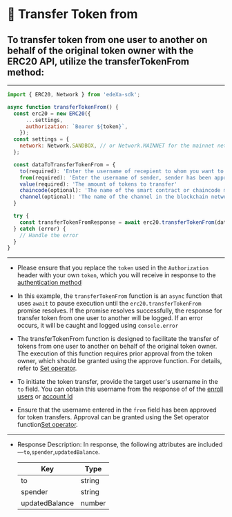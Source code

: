 # 📝 Transfer Token from
## To transfer token from one user to another on behalf of the original token owner with the ERC20 API, utilize the transferTokenFrom method:

---

```SDK.js
import { ERC20, Network } from 'edeXa-sdk';

async function transferTokenFrom() {
  const erc20 = new ERC20({
      ...settings,
      authorization: `Bearer ${token}`,
    });
  const settings = {
    network: Network.SANDBOX, // or Network.MAINNET for the mainnet network
  };

  const dataToTransferTokenFrom = {
    to(required): 'Enter the username of recepient to whom you want to transfer the tokens',
    from(required): 'Enter the username of sender, sender has been approved for token transfers',
    value(required): 'The amount of tokens to transfer'
    chaincode(optional): 'The name of the smart contract or chaincode managing the tokens',
    channel(optional): 'The name of the channel in the blockchain network'
  }

  try {
    const transferTokenFromResponse = await erc20.transferTokenFrom(dataToTransferTokenFrom);
  } catch (error) {
    // Handle the error
  }
}

```

---

- Please ensure that you replace the `token` used in the `Authorization` header with your own `token`, which you will receive in response to the [authentication method](./authenticate.md)
- In this example, the `transferTokenFrom` function is an `async` function that uses `await` to pause execution until the `erc20.transferTokenFrom` promise resolves. If the promise resolves successfully, the response for transfer token from one user to another will be logged. If an error occurs, it will be caught and logged using `console.error`

- The transferTokenFrom function is designed to facilitate the transfer of tokens from one user to another on behalf of the original token owner. The execution of this function requires prior approval from the token owner, which should be granted using the approve function. For details, refer to [Set operator](./set_operator.md).

- To initiate the token transfer, provide the target user's username in the `to` field. You can obtain this username from the response of of the [enroll users](./enroll_users.md) or [account Id](./accountId.md)

- Ensure that the username entered in the `from` field has been approved for token transfers. Approval can be granted using the Set operator function[Set operator](./set_operator.md).


---

- Response Description: In response, the following attributes are included—`to`,`spender`,`updatedBalance`.

  | Key             | Type   |
  | --------------- | ------ |
  | to              | string |
  | spender         | string |
  | updatedBalance  | number |  